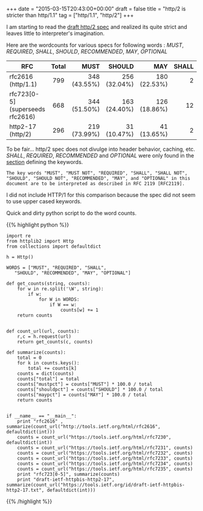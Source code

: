 +++
date = "2015-03-15T20:43:00+00:00"
draft = false
title = "http/2 is stricter than http/1.1"
tag = ["http/1.1", "http/2"]
+++

I am starting to read the [draft http/2 spec](https://tools.ietf.org/html/draft-ietf-httpbis-http2-17) and realized its quite strict and leaves little to interpreter's imagination. 

Here are the wordcounts for various specs for following words : *MUST*, *REQUIRED*, *SHALL*, *SHOULD*, *RECOMMENDED*, *MAY*, *OPTIONAL*

| RFC                                | Total | MUST         | SHOULD       | MAY          | SHALL | REQUIRED | RECOMMENDED | OPTIONAL |
|------------------------------------|:-----:|-------------:|-------------:|-------------:|------:|---------:| -----------:|---------:|
| rfc2616 (http/1.1)                 | 799   | 348 (43.55%) | 256 (32.04%) | 180 (22.53%) | 2     | 5        | 1           | 7        |
| rfc723\[0-5\] (superseeds rfc2616) | 668   | 344 (51.50%) | 163 (24.40%) | 126 (18.86%) | 12    | 6        | 7           | 10       |
| http2-17 (http/2)                  | 296   | 219 (73.99%) | 31 (10.47%)  | 41 (13.65%)  | 2     | 1        | 1           | 1        |

To be fair... http/2 spec does not divulge into header behavior, caching, etc. *SHALL*, *REQUIRED*, *RECOMMENDED* and *OPTIONAL* were only found in the [section](https://tools.ietf.org/html/draft-ietf-httpbis-http2-17#section-2.2) defining the keywords.

```
The key words "MUST", "MUST NOT", "REQUIRED", "SHALL", "SHALL NOT",
"SHOULD", "SHOULD NOT", "RECOMMENDED", "MAY", and "OPTIONAL" in this
document are to be interpreted as described in RFC 2119 [RFC2119].
```

I did not include HTTP/1 for this comparison because the spec did not seem to use upper cased keywords.

Quick and dirty python script to do the word counts.

{{% highlight python %}}
```
import re
from httplib2 import Http
from collections import defaultdict

h = Http()

WORDS = ["MUST", "REQUIRED", "SHALL",
   "SHOULD", "RECOMMENDED", "MAY", "OPTIONAL"]

def get_counts(string, counts):
    for w in re.split('\W', string):
        if w:
            for W in WORDS:
                if W == w:
                    counts[w] += 1
    return counts


def count_url(url, counts):
    r,c = h.request(url)
    return get_counts(c, counts)

def summarize(counts):
    total = 0
    for k in counts.keys():
        total += counts[k]
    counts = dict(counts)
    counts["total"] = total
    counts["mustpct"] = counts["MUST"] * 100.0 / total
    counts["shouldpct"] = counts["SHOULD"] * 100.0 / total
    counts["maypct"] = counts["MAY"] * 100.0 / total
    return counts 


if __name__ == "__main__":
    print "rfc2616" , summarize(count_url("http://tools.ietf.org/html/rfc2616", defaultdict(int)))
    counts = count_url("https://tools.ietf.org/html/rfc7230", defaultdict(int))
    counts = count_url("https://tools.ietf.org/html/rfc7231", counts)
    counts = count_url("https://tools.ietf.org/html/rfc7232", counts)
    counts = count_url("https://tools.ietf.org/html/rfc7233", counts)
    counts = count_url("https://tools.ietf.org/html/rfc7234", counts)
    counts = count_url("https://tools.ietf.org/html/rfc7235", counts)
    print "rfc723[0-5]", summarize(counts)
    print "draft-ietf-httpbis-http2-17", summarize(count_url("https://tools.ietf.org/id/draft-ietf-httpbis-http2-17.txt", defaultdict(int)))
```
{{% /highlight %}}
